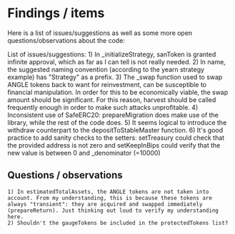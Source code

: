 # Findings / items

Here is a list of issues/suggestions as well as some more open questions/observations about the code:

List of issues/suggestions:
    1) In _initializeStrategy, sanToken is granted infinite approval, which as far as I can tell is not really needed.
    2) In name, the suggested naming convention (according to the yearn strategy example) has "Strategy" as a prefix.
    3) The _swap function used to swap ANGLE tokens back to want for reinvestment, can be susceptible to financial manipulation. In order for this to be economically viable, the swap amount should be significant. For this reason, harvest should be called frequently enough in order to make such attacks unprofitable.
    4) Inconsistent use of SafeERC20: prepareMigration does make use of the library, while the rest of the code does.
    5) It seems logical to introduce the withdraw counterpart to the depositToStableMaster function.
    6) It's good practice to add sanity checks to the setters: setTreasury could check that the provided address is not zero and setKeepInBips could verify that the new value is between 0 and _denominator (=10000)

## Questions / observations

    1) In estimatedTotalAssets, the ANGLE tokens are not taken into account. From my understanding, this is because these tokens are always "transient": they are acquired and swapped immediately (prepareReturn). Just thinking out loud to verify my understanding here.
    2) Shouldn't the gaugeTokens be included in the protectedTokens list?
